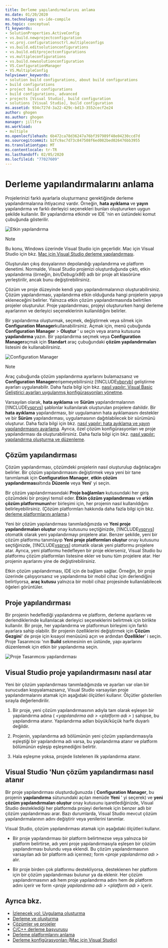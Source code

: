 ```yaml
---
title: Derleme yapılandırmalarını anlama
ms.date: 01/20/2020
ms.technology: vs-ide-compile
ms.topic: conceptual
f1_keywords:
- SolutionProperties.ActiveConfig
- vs.build.newprojectconfiguration
- vc.proj.configurationsctrl.multipleconfigs
- vs.build.editsolutionconfigurations
- vs.build.editprojectconfigurations
- vs.multipleconfigurations
- vs.build.newsolutionconfiguration
- VS.ConfigurationManager
- VS.MultipleConfig
helpviewer_keywords:
- solution build configurations, about build configurations
- build configurations
- project build configurations
- build configurations, advanced
- projects [Visual Studio], build configuration
- solutions [Visual Studio], build configuration
ms.assetid: 934c727d-3a22-429c-bd13-3552cecf2e24
author: ghogen
ms.author: ghogen
manager: jillfra
ms.workload:
- multiple
ms.openlocfilehash: 6b472ca78d36247a76bf397989f48e04230ccd7d
ms.sourcegitcommit: b2fc9ac7d73c847508f6ed082bed026476bb3955
ms.translationtype: MT
ms.contentlocale: tr-TR
ms.lasthandoff: 02/05/2020
ms.locfileid: "77027609"
---
```

# <a name="understand-build-configurations"></a>Derleme yapılandırmalarını anlama

Projelerinizi farklı ayarlarla oluşturmanız gerektiğinde derleme yapılandırmalarına ihtiyacınız vardır. Örneğin, **hata ayıklama** ve **yayın** yapılandırma ve farklı derleyici seçenekleri bunları oluştururken uygun şekilde kullanılır.  Bir yapılandırma etkindir ve IDE 'nin en üstündeki komut çubuğunda gösterilir.

![Etkin yapılandırma](media/understanding-build-configurations/active-config.png)

> [!NOTE]
> Bu konu, Windows üzerinde Visual Studio için geçerlidir. Mac için Visual Studio için bkz. [Mac için Visual Studio derleme yapılandırması](/visualstudio/mac/configurations).

Oluşturulan çıkış dosyalarının depolandığı yapılandırma ve platform denetimi. Normalde, Visual Studio projenizi oluşturduğunda çıktı, etkin yapılandırma (örneğin, *bin/Debug/x86*) adlı bir proje alt klasörüne yerleştirilir, ancak bunu değiştirebilirsiniz.

Çözüm ve proje düzeyinde kendi yapı yapılandırmalarınızı oluşturabilirsiniz. Çözüm yapılandırması, yapılandırma etkin olduğunda hangi projelerin yapıya ekleneceğini belirler. Yalnızca etkin çözüm yapılandırmasında belirtilen projeler oluşturulur. Proje yapılandırması, projeyi oluştururken hangi derleme ayarlarının ve derleyici seçeneklerinin kullanıldığını belirler.

Bir yapılandırma oluşturmak, seçmek, değiştirmek veya silmek için **Configuration Manager**kullanabilirsiniz. Açmak için, menü çubuğunda **Configuration Manager** > **Oluştur** ' u seçin veya arama kutusuna **yapılandırma** yazın. Bir yapılandırma seçmek veya **Configuration Manager**açmak için **Standart** araç çubuğundaki **çözüm yapılandırmaları** listesini de kullanabilirsiniz.

![Configuration Manager](media/understanding-build-configurations/config-manager.png)

> [!NOTE]
> Araç çubuğunda çözüm yapılandırma ayarlarını bulamazsanız ve **Configuration Manager**erişemeyebilirsiniz [!INCLUDE[vbprvb](../code-quality/includes/vbprvb_md.md)] geliştirme ayarları uygulanabilir. Daha fazla bilgi için bkz. [nasıl yapılır: Visual Basic Geliştirici ayarları uygulanmış konfigürasyonları yönetme](../ide/how-to-manage-build-configurations-with-visual-basic-developer-settings-applied.md).

Varsayılan olarak, **hata ayıklama** ve **Sürüm** yapılandırmalarının [!INCLUDE[vsprvs](../code-quality/includes/vsprvs_md.md)] şablonlar kullanılarak oluşturulan projelere dahildir. Bir **hata ayıklama** yapılandırması, bir uygulamanın hata ayıklamasını destekler ve bir **Sürüm** yapılandırması, uygulamasının dağıtılabilecek bir sürümünü oluşturur. Daha fazla bilgi için bkz. [nasıl yapılır: hata ayıklama ve yayın yapılandırmasını ayarlama](../debugger/how-to-set-debug-and-release-configurations.md). Ayrıca, özel çözüm konfigürasyonları ve proje yapılandırması da oluşturabilirsiniz. Daha fazla bilgi için bkz. [nasıl yapılır: yapılandırma oluşturma ve düzenleme](../ide/how-to-create-and-edit-configurations.md).

## <a name="solution-configurations"></a>Çözüm yapılandırması

Çözüm yapılandırması, çözümdeki projelerin nasıl oluşturulup dağıtılacağını belirler. Bir çözüm yapılandırmasını değiştirmek veya yeni bir tane tanımlamak için **Configuration Manager**, **etkin çözüm yapılandırması**altında **Düzenle** veya **Yeni**' yi seçin.

Bir çözüm yapılandırmasındaki **Proje bağlamları** kutusundaki her giriş çözümdeki bir projeyi temsil eder. **Etkin çözüm yapılandırması** ve **etkin çözüm platformunun**her birleşimi için, her projenin nasıl kullanıldığını belirleyebilirsiniz. (Çözüm platformları hakkında daha fazla bilgi için bkz. [derleme platformlarını anlama](../ide/understanding-build-platforms.md).)

Yeni bir çözüm yapılandırması tanımladığınızda ve **Yeni proje yapılandırmaları oluştur** onay kutusunu seçtiğinizde, [!INCLUDE[vsprvs](../code-quality/includes/vsprvs_md.md)] otomatik olarak yeni yapılandırmayı projelere atar. Benzer şekilde, yeni bir çözüm platformu tanımlayıp **Yeni proje platformları oluştur** onay kutusunu seçtiğinizde, [!INCLUDE[vsprvs](../code-quality/includes/vsprvs_md.md)] otomatik olarak yeni platformu projelere atar. Ayrıca, yeni platformu hedefleyen bir proje eklerseniz, Visual Studio bu platformu çözüm platformları listesine ekler ve bunu tüm projelere atar. Her projenin ayarlarını yine de değiştirebilirsiniz.

Etkin çözüm yapılandırması, IDE için de bağlam sağlar. Örneğin, bir proje üzerinde çalışıyorsanız ve yapılandırma bir mobil cihaz için derlendiğini belirtiyorsa, **araç kutusu** yalnızca bir mobil cihaz projesinde kullanılabilecek öğeleri görüntüler.

## <a name="project-configurations"></a>Proje yapılandırması

Bir projenin hedeflediği yapılandırma ve platform, derleme ayarlarını ve derlendiklerinde kullanılacak derleyici seçeneklerini belirtmek için birlikte kullanılır. Bir proje, her yapılandırma ve platformun birleşimi için farklı ayarlara sahip olabilir. Bir projenin özelliklerini değiştirmek için **Çözüm Gezgini**' de proje için kısayol menüsünü açın ve ardından **Özellikler**' i seçin.  Proje Tasarımcısı 'nın **Build** sekmesinin en üstünde, yapı ayarlarını düzenlemek için etkin bir yapılandırma seçin.

![Proje Tasarımcısı yapılandırması](media/understanding-build-configurations/project-designer-configuration.png)

## <a name="how-visual-studio-assigns-project-configurations"></a>Visual Studio proje yapılandırmasını nasıl atar

Yeni bir çözüm yapılandırması tanımladığınızda ve ayarları var olan bir sunucudan kopyalamazsanız, Visual Studio varsayılan proje yapılandırmalarını atamak için aşağıdaki ölçütleri kullanır. Ölçütler gösterilen sırayla değerlendirilir.

1. Bir proje, yeni çözüm yapılandırmasının adıyla tam olarak eşleşen bir yapılandırma adına ( *\<yapılandırma adı > \<platform adı >* ) sahipse, bu yapılandırma atanır. Yapılandırma adları büyük/küçük harfe duyarlı değildir.

1. Projenin, yapılandırma adı bölümünün yeni çözüm yapılandırmasıyla eşleştiği bir yapılandırma adı varsa, bu yapılandırma atanır ve platform bölümünün eşleşip eşleşmediğini belirtir.

1. Hala eşleşme yoksa, projede listelenen ilk yapılandırma atanır.

## <a name="how-visual-studio-assigns-solution-configurations"></a>Visual Studio 'Nun çözüm yapılandırması nasıl atanır

Bir proje yapılandırması oluşturduğunuzda ( **Configuration Manager**, bu projenin **yapılandırma** sütunundaki açılan menüde **Yeni** ' yi seçerek) ve **yeni çözüm yapılandırmaları oluştur** onay kutusunu işaretlediğinizde, Visual Studio desteklediği her platformda projeyi derlemek için benzer adlı bir çözüm yapılandırması arar. Bazı durumlarda, Visual Studio mevcut çözüm yapılandırmalarının adını değiştirir veya yenilerini tanımlar.

Visual Studio, çözüm yapılandırması atamak için aşağıdaki ölçütleri kullanır.

- Bir proje yapılandırması bir platform belirtmezse veya yalnızca bir platform belirtirse, adı yeni proje yapılandırmasıyla eşleşen bir çözüm yapılandırması bulundu veya eklendi. Bu çözüm yapılandırmasının varsayılan adı bir platform adı içermez; form *\<proje yapılandırma adı >* alır.

- Bir proje birden çok platformu destekliyorsa, desteklenen her platform için bir çözüm yapılandırması bulunur ya da eklenir. Her çözüm yapılandırmasının adı hem proje yapılandırma adını hem de platform adını içerir ve form *\<proje yapılandırma adı > \<platform adı >* içerir.

## <a name="see-also"></a>Ayrıca bkz.

- [İzlenecek yol: Uygulama oluşturma](../ide/walkthrough-building-an-application.md)
- [Derleme ve oluşturma](../ide/compiling-and-building-in-visual-studio.md)
- [Çözümler ve projeler](../ide/solutions-and-projects-in-visual-studio.md)
- [C/C++ derleme başvurusu](/cpp/build/reference/c-cpp-building-reference)
- [Derleme platformlarını anlama](understanding-build-platforms.md)
- [Derleme konfigürasyonları (Mac için Visual Studio)](/visualstudio/mac/configurations)
